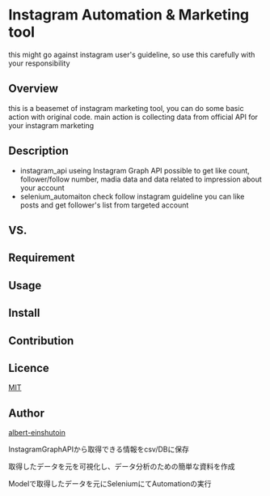 # Instagram Automation & Marketing tool

this might go against instagram user's guideline, so use this carefully with your responsibility

## Overview
this is a beasemet of instagram marketing tool, you can do some basic action with original code.
main action is collecting data from official API for your instagram marketing

## Description
- instagram_api
	useing Instagram Graph API
	possible to get like count, follower/follow number, madia data and data related to impression about your account
- selenium_automaiton
	<text color="red">check follow instagram guideline</text>
	you can like posts and get follower's list from targeted account
## VS.

## Requirement

## Usage

## Install

## Contribution

## Licence

[MIT]()

## Author

[albert-einshutoin](https://github.com/albert-einshutoin)

InstagramGraphAPIから取得できる情報をcsv/DBに保存


取得したデータを元を可視化し、データ分析のための簡単な資料を作成



Modelで取得したデータを元にSeleniumにてAutomationの実行
